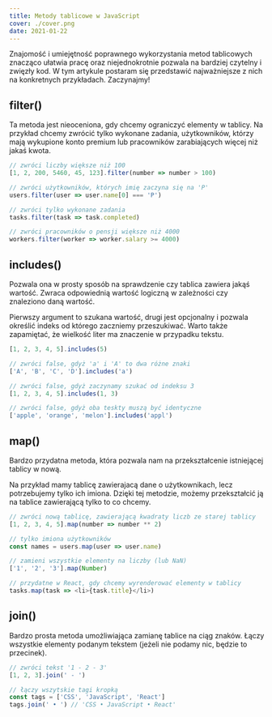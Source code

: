 ```yaml
---
title: Metody tablicowe w JavaScript
cover: ./cover.png
date: 2021-01-22
---
```


Znajomość i umiejętność poprawnego wykorzystania metod tablicowych znacząco ułatwia pracę
oraz niejednokrotnie pozwala na bardziej czytelny i zwięzły kod. W tym artykule postaram się 
przedstawić najważniejsze z nich na konkretnych przykładach. Zaczynajmy!

## filter()

Ta metoda jest nieoceniona, gdy chcemy ograniczyć elementy w tablicy. Na przykład chcemy 
zwrócić tylko wykonane zadania, użytkowników, którzy mają wykupione konto premium lub pracowników zarabiających 
więcej niż jakaś kwota.

```javascript
// zwróci liczby większe niż 100
[1, 2, 200, 5460, 45, 123].filter(number => number > 100)

// zwróci użytkowników, których imię zaczyna się na 'P'
users.filter(user => user.name[0] === 'P')

// zwróci tylko wykonane zadania
tasks.filter(task => task.completed)

// zwróci pracowników o pensji większe niż 4000
workers.filter(worker => worker.salary >= 4000)
```

## includes()

Pozwala ona w prosty sposób na sprawdzenie czy tablica zawiera jakąś wartość. Zwraca odpowiednią wartość logiczną w zależności czy 
znaleziono daną wartość. 

Pierwszy argument to szukana wartość, drugi jest opcjonalny i pozwala określić indeks od którego zaczniemy przeszukiwać. Warto także 
zapamiętać, że wielkość liter ma znaczenie w przypadku tekstu.

```javascript
[1, 2, 3, 4, 5].includes(5)

// zwróci false, gdyż 'a' i 'A' to dwa różne znaki
['A', 'B', 'C', 'D'].includes('a')

// zwróci false, gdyż zaczynamy szukać od indeksu 3
[1, 2, 3, 4, 5].includes(1, 3)

// zwróci false, gdyż oba teskty muszą być identyczne
['apple', 'orange', 'melon'].includes('appl')
```

## map()

Bardzo przydatna metoda, która pozwala nam na przekształcenie istniejącej tablicy w nową. 

Na przykład mamy tablicę zawierajacą dane o użytkownikach, lecz potrzebujemy tylko ich imiona. 
Dzięki tej metodzie, możemy przekształcić ją na tablice zawierającą tylko to co chcemy.

```javascript
// zwróci nową tablicę, zawierającą kwadraty liczb ze starej tablicy
[1, 2, 3, 4, 5].map(number => number ** 2)

// tylko imiona użytkowników
const names = users.map(user => user.name)

// zamieni wszystkie elementy na liczby (lub NaN)
['1', '2', '3'].map(Number)

// przydatne w React, gdy chcemy wyrenderować elementy w tablicy
tasks.map(task => <li>{task.title}</li>)
```

## join()

Bardzo prosta metoda umożliwiająca zamianę tablice na ciąg znaków. Łączy wszystkie elementy 
podanym tekstem (jeżeli nie podamy nic, będzie to przecinek).

```javascript
// zwróci tekst '1 - 2 - 3'
[1, 2, 3].join(' - ')

// łączy wszytskie tagi kropką
const tags = ['CSS', 'JavaScript', 'React']
tags.join(' • ') // 'CSS • JavaScript • React'
```